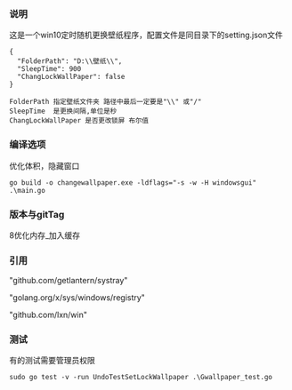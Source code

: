 ### 说明
这是一个win10定时随机更换壁纸程序，配置文件是同目录下的setting.json文件

```
{
  "FolderPath": "D:\\壁纸\\",
  "SleepTime": 900
  "ChangLockWallPaper": false
}

FolderPath 指定壁纸文件夹 路径中最后一定要是"\\" 或"/"
SleepTime  是更换间隔,单位是秒
ChangLockWallPaper 是否更改锁屏 布尔值
```

### 编译选项
优化体积，隐藏窗口
```shell
go build -o changewallpaper.exe -ldflags="-s -w -H windowsgui" .\main.go
```

### 版本与gitTag
8优化内存_加入缓存


### 引用
"github.com/getlantern/systray"

"golang.org/x/sys/windows/registry"

"github.com/lxn/win"

### 测试
有的测试需要管理员权限

`sudo go test -v -run UndoTestSetLockWallpaper .\Gwallpaper_test.go`
